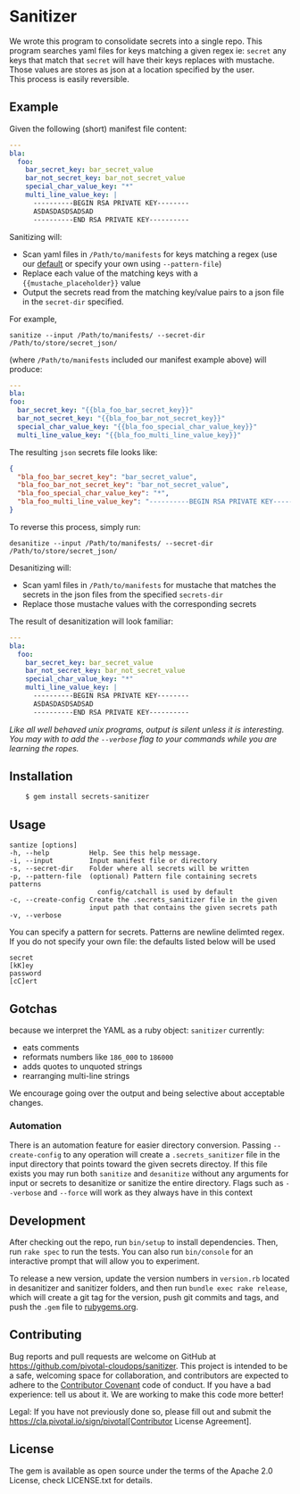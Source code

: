 # Sanitizer

We wrote this program to consolidate secrets into a single repo.
This program searches yaml files for keys matching a given regex ie: `secret` any keys that match that `secret` will have their keys replaces with mustache.  Those values are stores as json at a location specified by the user.  
This process is easily reversible.

## Example

Given the following (short) manifest file content:

```yaml
---
bla:
  foo:
    bar_secret_key: bar_secret_value
    bar_not_secret_key: bar_not_secret_value
    special_char_value_key: "*"
    multi_line_value_key: |
      ----------BEGIN RSA PRIVATE KEY--------
      ASDASDASDSADSAD
      ----------END RSA PRIVATE KEY----------
```

Sanitizing will:
- Scan yaml files in `/Path/to/manifests` for keys matching a regex (use our [default](https://github.com/pivotal-cloudops/secrets-sanitizer/blob/master/config/catchall) or specify your own using `--pattern-file`)
- Replace each value of the matching keys with a `{{mustache_placeholder}}` value
- Output the secrets read from the matching key/value pairs to a json file in the `secret-dir` specified.


For example,

```
sanitize --input /Path/to/manifests/ --secret-dir /Path/to/store/secret_json/
```

(where `/Path/to/manifests` included our manifest example above) will produce:

```yaml
---
bla:
foo:
  bar_secret_key: "{{bla_foo_bar_secret_key}}"
  bar_not_secret_key: "{{bla_foo_bar_not_secret_key}}"
  special_char_value_key: "{{bla_foo_special_char_value_key}}"
  multi_line_value_key: "{{bla_foo_multi_line_value_key}}"
```

The resulting `json` secrets file looks like:

```json
{
  "bla_foo_bar_secret_key": "bar_secret_value",
  "bla_foo_bar_not_secret_key": "bar_not_secret_value",
  "bla_foo_special_char_value_key": "*",
  "bla_foo_multi_line_value_key": "----------BEGIN RSA PRIVATE KEY--------\nASDASDASDSADSAD\n----------END RSA PRIVATE KEY----------\n"
}
```



To reverse this process, simply run:

```
desanitize --input /Path/to/manifests/ --secret-dir /Path/to/store/secret_json/
```

Desanitizing will:
- Scan yaml files in `/Path/to/manifests` for mustache that matches the secrets in the json files from the specified `secrets-dir`
- Replace those mustache values with the corresponding secrets

The result of desanitization will look familiar:

```yaml
---
bla:
  foo:
    bar_secret_key: bar_secret_value
    bar_not_secret_key: bar_not_secret_value
    special_char_value_key: "*"
    multi_line_value_key: |
      ----------BEGIN RSA PRIVATE KEY--------
      ASDASDASDSADSAD
      ----------END RSA PRIVATE KEY----------
```


*Like all well behaved unix programs, output is silent unless it is interesting.  You may with to add the `--verbose` flag to your commands while you are learning the ropes.*

## Installation
```bash
    $ gem install secrets-sanitizer
```

## Usage

```
santize [options]
-h, --help          Help. See this help message.
-i, --input         Input manifest file or directory
-s, --secret-dir    Folder where all secrets will be written
-p, --pattern-file  (optional) Pattern file containing secrets patterns
                      config/catchall is used by default
-c, --create-config Create the .secrets_sanitizer file in the given
                    input path that contains the given secrets path
-v, --verbose
```

You can specify a pattern for secrets.  Patterns are newline delimted regex.  If you do not specify your own file: the defaults listed below will be used

```
secret
[kK]ey
password
[cC]ert
```

## Gotchas

because we interpret the YAML as a ruby object: `sanitizer` currently:

* eats comments
* reformats numbers like `186_000` to `186000`
* adds quotes to unquoted strings
* rearranging multi-line strings

We encourage going over the output and being selective about acceptable changes.

### Automation

There is an automation feature for easier directory conversion.  Passing `--create-config` to any operation will create a `.secrets_sanitizer` file in the input directory that points toward the given secrets directoy.  If this file exists you may run both `sanitize` and `desanitize` without any arguments for input or secrets to desanitize or sanitize the entire directory.  Flags such as `--verbose` and `--force` will work as they always have in this context


## Development

After checking out the repo, run `bin/setup` to install dependencies. Then, run `rake spec` to run the tests. You can also run `bin/console` for an interactive prompt that will allow you to experiment.

To release a new version, update the version numbers in `version.rb` located in desanitizer and sanitizer folders, and then run `bundle exec rake release`, which will create a git tag for the version, push git commits and tags, and push the `.gem` file to [rubygems.org](https://rubygems.org).

## Contributing

Bug reports and pull requests are welcome on GitHub at https://github.com/pivotal-cloudops/sanitizer. This project is intended to be a safe, welcoming space for collaboration, and contributors are expected to adhere to the [Contributor Covenant](http://contributor-covenant.org) code of conduct.  If you have a bad experience: tell us about it.  We are working to make this code more better!

Legal:
If you have not previously done so, please fill out and
submit the https://cla.pivotal.io/sign/pivotal[Contributor License Agreement].


## License

The gem is available as open source under the terms of the Apache 2.0 License, check LICENSE.txt for details.
